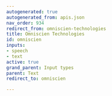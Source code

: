 ```yaml
---
autogenerated: true
autogenerated_from: apis.json
nav_order: 934
redirect_from: omniscien-technologies
title: Omniscien Technologies
id: omniscien
inputs:
- speech
- text
active: true
grand_parent: Input types
parent: Text
redirect_to: omniscien

---
```



